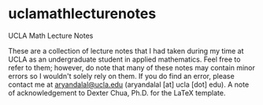 # uclamathlecturenotes
UCLA Math Lecture Notes

These are a collection of lecture notes that I had taken during my time at UCLA as an undergraduate student in applied mathematics. Feel free to refer to them; however, do note that many of these notes may contain minor errors so I wouldn't solely rely on them. If you do find an error, please contact me at aryandalal@ucla.edu (aryandalal [at] ucla [dot] edu). A note of acknowledgement to Dexter Chua, Ph.D. for the LaTeX template. 
